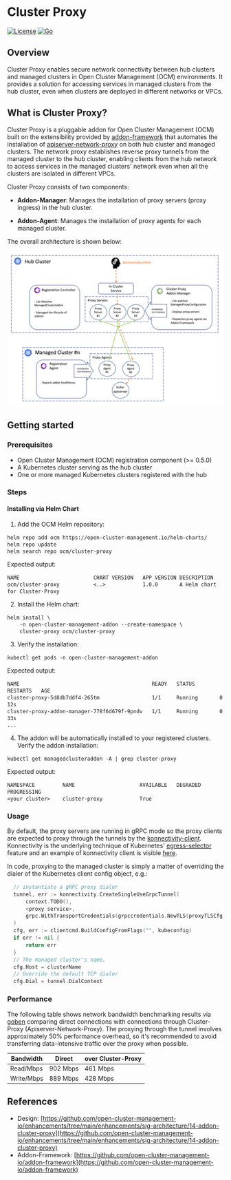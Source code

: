 # Cluster Proxy

[![License](https://img.shields.io/:license-apache-blue.svg)](http://www.apache.org/licenses/LICENSE-2.0.html)
[![Go](https://github.com/open-cluster-management-io/cluster-proxy/actions/workflows/go-presubmit.yml/badge.svg)](https://github.com/open-cluster-management-io/cluster-proxy/actions/workflows/go-presubmit.yml)

## Overview

Cluster Proxy enables secure network connectivity between hub clusters and managed clusters in Open Cluster Management (OCM) environments. It provides a solution for accessing services in managed clusters from the hub cluster, even when clusters are deployed in different networks or VPCs.

## What is Cluster Proxy?

Cluster Proxy is a pluggable addon for Open Cluster Management (OCM) built on the extensibility
provided by [addon-framework](https://github.com/open-cluster-management-io/addon-framework) 
that automates the installation of [apiserver-network-proxy](https://github.com/kubernetes-sigs/apiserver-network-proxy)
on both hub cluster and managed clusters. The network proxy establishes
reverse proxy tunnels from the managed cluster to the hub cluster, enabling 
clients from the hub network to access services in the managed clusters'
network even when all the clusters are isolated in different VPCs.

Cluster Proxy consists of two components:

- **Addon-Manager**: Manages the installation of proxy servers (proxy ingress)
  in the hub cluster.
  
- **Addon-Agent**: Manages the installation of proxy agents for each managed 
  cluster.

The overall architecture is shown below:

![Arch](./hack/picture/arch.png)


## Getting started

### Prerequisites

- Open Cluster Management (OCM) registration component (>= 0.5.0)
- A Kubernetes cluster serving as the hub cluster
- One or more managed Kubernetes clusters registered with the hub

### Steps

#### Installing via Helm Chart

1. Add the OCM Helm repository:

```shell
helm repo add ocm https://open-cluster-management.io/helm-charts/
helm repo update
helm search repo ocm/cluster-proxy
```

Expected output:
```
NAME                       	CHART VERSION	APP VERSION	DESCRIPTION                   
ocm/cluster-proxy          	<..>       	    1.0.0      	A Helm chart for Cluster-Proxy
```

2. Install the Helm chart:

```shell
helm install \
    -n open-cluster-management-addon --create-namespace \
    cluster-proxy ocm/cluster-proxy 
```

3. Verify the installation:

```shell
kubectl get pods -n open-cluster-management-addon
```

Expected output:
```
NAME                                           READY   STATUS        RESTARTS   AGE
cluster-proxy-5d8db7ddf4-265tm                 1/1     Running       0          12s
cluster-proxy-addon-manager-778f6d679f-9pndv   1/1     Running       0          33s
...
```

4. The addon will be automatically installed to your registered clusters. 
   Verify the addon installation:

```shell
kubectl get managedclusteraddon -A | grep cluster-proxy
```

Expected output:
```
NAMESPACE         NAME                     AVAILABLE   DEGRADED   PROGRESSING
<your cluster>    cluster-proxy            True                   
```

### Usage

By default, the proxy servers are running in gRPC mode so the proxy clients 
are expected to proxy through the tunnels by the [konnectivity-client](https://github.com/kubernetes-sigs/apiserver-network-proxy#clients).
Konnectivity is the underlying technique of Kubernetes' [egress-selector](https://kubernetes.io/docs/tasks/extend-kubernetes/setup-konnectivity/)
feature and an example of konnectivity client is visible [here](https://github.com/open-cluster-management-io/cluster-proxy/tree/main/examples/test-client).

In code, proxying to the managed cluster is simply a matter of overriding the 
dialer of the Kubernetes client config object, e.g.:

```go
  // instantiate a gRPC proxy dialer
  tunnel, err := konnectivity.CreateSingleUseGrpcTunnel(
      context.TODO(),
      <proxy service>,
      grpc.WithTransportCredentials(grpccredentials.NewTLS(proxyTLSCfg)),
  )
  cfg, err := clientcmd.BuildConfigFromFlags("", kubeconfig)
  if err != nil {
      return err
  }
  // The managed cluster's name.
  cfg.Host = clusterName
  // Override the default TCP dialer
  cfg.Dial = tunnel.DialContext 
```

### Performance

The following table shows network bandwidth benchmarking results via [goben](https://github.com/udhos/goben)
comparing direct connections with connections through Cluster-Proxy (Apiserver-Network-Proxy). 
The proxying through the tunnel involves approximately 50% performance overhead, so it's recommended 
to avoid transferring data-intensive traffic over the proxy when possible.

|  Bandwidth  |   Direct   | over Cluster-Proxy |
|-------------|------------|--------------------|
|  Read/Mbps  |  902 Mbps  |     461 Mbps       |
|  Write/Mbps |  889 Mbps  |     428 Mbps       |



## References

- Design: [https://github.com/open-cluster-management-io/enhancements/tree/main/enhancements/sig-architecture/14-addon-cluster-proxy](https://github.com/open-cluster-management-io/enhancements/tree/main/enhancements/sig-architecture/14-addon-cluster-proxy)
- Addon-Framework: [https://github.com/open-cluster-management-io/addon-framework](https://github.com/open-cluster-management-io/addon-framework)
